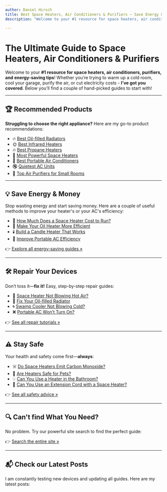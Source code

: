```yaml
---
author: Daniel Hirsch
title: Best Space Heaters, Air Conditioners & Purifiers – Save Energy & Stay Comfortable
description: "Welcome to your #1 resource for space heaters, air conditioners, purifiers, and energy-saving tips"

---
```


# The Ultimate Guide to Space Heaters, Air Conditioners & Purifiers

Welcome to your **#1 resource for space heaters, air conditioners, purifiers, and energy-saving tips**! Whether you’re trying to warm up a cold room, cool your garage, purify the air, or cut electricity costs - **I’ve got you covered**. Below you’ll find a couple of hand-picked guides to start with!

---

## 🏆 Recommended Products

**Struggling to choose the right appliance?** Here are my go-to product recommendations:

- 🔥 [Best Oil-filled Radiators](/recommended-products/oil-filled-radiator/)
- 🌞 [Best Infrared Heaters](/recommended-products/best-infrared-heater/)
- 🔥 [Best Propane Heaters](/recommended-products/propane-heater/)
- 💨 [Most Powerful Space Heaters](/most-powerful-space-heaters/)
- 🧊 [Best Portable Air Conditioners](/most-powerful-portable-air-conditioners/)
- 🔇 [Quietest AC Units](/quietest-portable-air-conditioners/)
- 🧼 [Top Air Purifiers for Small Rooms](/best-air-purifiers-for-small-rooms/)

---

## 💡 Save Energy & Money

Stop wasting energy and start saving money. Here are a couple of useful methods to improve your heater's or your AC's efficiency:

- 💸 [How Much Does a Space Heater Cost to Run?](/space-heater-electricity-cost-a-look-at-the-costs-of-21-different-models/)
- 🔌 [Make Your Oil Heater More Efficient](/how-to-improve-oil-filled-radiator-efficiency/)
- 🕯️ [Build a Candle Heater That Works](/how-to-build-a-terracotta-clay-pot-heater/)
- 💨 [Improve Portable AC Efficiency](/how-to-make-portable-air-conditioner-more-efficient/)

👉 [Explore all energy-saving guides »](/category/improve-efficiency/)

---

## 🛠️ Repair Your Devices

Don’t toss it—**fix it!** Easy, step-by-step repair guides:

- 🧯 [Space Heater Not Blowing Hot Air?](/space-heater-not-blowing-hot-air/)
- 🔧 [Fix Your Oil-filled Radiator](/oil-filled-radiator-not-getting-hot/)
- 🌀 [Swamp Cooler Not Blowing Cold?](/swamp-cooler-not-blowing-cold-air/)
- ❌ [Portable AC Won’t Turn On?](/how-to-fix-portable-ac-not-turning-on/)

👉 [See all repair tutorials »](/category/repair/)

---

## ⚠️ Stay Safe

Your health and safety come first—**always**:

- ☠️ [Do Space Heaters Emit Carbon Monoxide?](/do-space-heaters-emit-carbon-monoxide/)
- 🐾 [Are Heaters Safe for Pets?](/are-space-heaters-safe-for-cats/)
- 💡 [Can You Use a Heater in the Bathroom?](/5-safety-tips-for-using-a-space-heater-in-a-bathroom/)
- 🔌 [Can You Use an Extension Cord with a Space Heater?](/can-i-use-an-extension-cord-with-a-space-heater/)

👉 [See all safety advice »](/category/safety/)

---

## 🔍 Can't find What You Need?

No problem. Try our powerful site search to find the perfect guide:

👉 [Search the entire site »](/search/)

---

## 📬 Check our Latest Posts

I am constantly testing new devices and updating all guides. Here are my latest posts:

